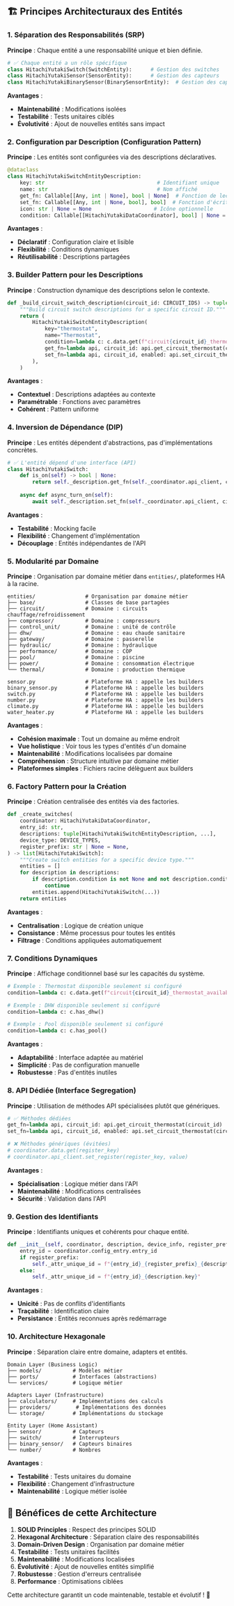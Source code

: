 ## 🏗️ Principes Architecturaux des Entités

### 1. **Séparation des Responsabilités (SRP)**

**Principe** : Chaque entité a une responsabilité unique et bien définie.

```python
# ✅ Chaque entité a un rôle spécifique
class HitachiYutakiSwitch(SwitchEntity):      # Gestion des switches
class HitachiYutakiSensor(SensorEntity):      # Gestion des capteurs
class HitachiYutakiBinarySensor(BinarySensorEntity):  # Gestion des capteurs binaires
```

**Avantages** :
- **Maintenabilité** : Modifications isolées
- **Testabilité** : Tests unitaires ciblés
- **Évolutivité** : Ajout de nouvelles entités sans impact

### 2. **Configuration par Description (Configuration Pattern)**

**Principe** : Les entités sont configurées via des descriptions déclaratives.

```python
@dataclass
class HitachiYutakiSwitchEntityDescription:
    key: str                                    # Identifiant unique
    name: str                                   # Nom affiché
    get_fn: Callable[[Any, int | None], bool | None]  # Fonction de lecture
    set_fn: Callable[[Any, int | None, bool], bool]  # Fonction d'écriture
    icon: str | None = None                    # Icône optionnelle
    condition: Callable[[HitachiYutakiDataCoordinator], bool] | None = None  # Condition d'affichage
```

**Avantages** :
- **Déclaratif** : Configuration claire et lisible
- **Flexibilité** : Conditions dynamiques
- **Réutilisabilité** : Descriptions partagées

### 3. **Builder Pattern pour les Descriptions**

**Principe** : Construction dynamique des descriptions selon le contexte.

```python
def _build_circuit_switch_description(circuit_id: CIRCUIT_IDS) -> tuple[...]:
    """Build circuit switch descriptions for a specific circuit ID."""
    return (
        HitachiYutakiSwitchEntityDescription(
            key="thermostat",
            name="Thermostat",
            condition=lambda c: c.data.get(f"circuit{circuit_id}_thermostat_available", False),
            get_fn=lambda api, circuit_id: api.get_circuit_thermostat(circuit_id),
            set_fn=lambda api, circuit_id, enabled: api.set_circuit_thermostat(circuit_id, enabled),
        ),
    )
```

**Avantages** :
- **Contextuel** : Descriptions adaptées au contexte
- **Paramétrable** : Fonctions avec paramètres
- **Cohérent** : Pattern uniforme

### 4. **Inversion de Dépendance (DIP)**

**Principe** : Les entités dépendent d'abstractions, pas d'implémentations concrètes.

```python
# ✅ L'entité dépend d'une interface (API)
class HitachiYutakiSwitch:
    def is_on(self) -> bool | None:
        return self._description.get_fn(self._coordinator.api_client, circuit_id)
    
    async def async_turn_on(self):
        await self._description.set_fn(self._coordinator.api_client, circuit_id, True)
```

**Avantages** :
- **Testabilité** : Mocking facile
- **Flexibilité** : Changement d'implémentation
- **Découplage** : Entités indépendantes de l'API

### 5. **Modularité par Domaine**

**Principe** : Organisation par domaine métier dans `entities/`, plateformes HA à la racine.

```
entities/                # Organisation par domaine métier
├── base/                # Classes de base partagées
├── circuit/             # Domaine : circuits chauffage/refroidissement
├── compressor/          # Domaine : compresseurs
├── control_unit/        # Domaine : unité de contrôle
├── dhw/                 # Domaine : eau chaude sanitaire
├── gateway/             # Domaine : passerelle
├── hydraulic/           # Domaine : hydraulique
├── performance/         # Domaine : COP
├── pool/                # Domaine : piscine
├── power/               # Domaine : consommation électrique
└── thermal/             # Domaine : production thermique

sensor.py                # Plateforme HA : appelle les builders
binary_sensor.py         # Plateforme HA : appelle les builders
switch.py                # Plateforme HA : appelle les builders
number.py                # Plateforme HA : appelle les builders
climate.py               # Plateforme HA : appelle les builders
water_heater.py          # Plateforme HA : appelle les builders
```

**Avantages** :
- **Cohésion maximale** : Tout un domaine au même endroit
- **Vue holistique** : Voir tous les types d'entités d'un domaine
- **Maintenabilité** : Modifications localisées par domaine
- **Compréhension** : Structure intuitive par domaine métier
- **Plateformes simples** : Fichiers racine délèguent aux builders

### 6. **Factory Pattern pour la Création**

**Principe** : Création centralisée des entités via des factories.

```python
def _create_switches(
    coordinator: HitachiYutakiDataCoordinator,
    entry_id: str,
    descriptions: tuple[HitachiYutakiSwitchEntityDescription, ...],
    device_type: DEVICE_TYPES,
    register_prefix: str | None = None,
) -> list[HitachiYutakiSwitch]:
    """Create switch entities for a specific device type."""
    entities = []
    for description in descriptions:
        if description.condition is not None and not description.condition(coordinator):
            continue
        entities.append(HitachiYutakiSwitch(...))
    return entities
```

**Avantages** :
- **Centralisation** : Logique de création unique
- **Consistance** : Même processus pour toutes les entités
- **Filtrage** : Conditions appliquées automatiquement

### 7. **Conditions Dynamiques**

**Principe** : Affichage conditionnel basé sur les capacités du système.

```python
# Exemple : Thermostat disponible seulement si configuré
condition=lambda c: c.data.get(f"circuit{circuit_id}_thermostat_available", False)

# Exemple : DHW disponible seulement si configuré
condition=lambda c: c.has_dhw()

# Exemple : Pool disponible seulement si configuré
condition=lambda c: c.has_pool()
```

**Avantages** :
- **Adaptabilité** : Interface adaptée au matériel
- **Simplicité** : Pas de configuration manuelle
- **Robustesse** : Pas d'entités inutiles

### 8. **API Dédiée (Interface Segregation)**

**Principe** : Utilisation de méthodes API spécialisées plutôt que génériques.

```python
# ✅ Méthodes dédiées
get_fn=lambda api, circuit_id: api.get_circuit_thermostat(circuit_id)
set_fn=lambda api, circuit_id, enabled: api.set_circuit_thermostat(circuit_id, enabled)

# ❌ Méthodes génériques (évitées)
# coordinator.data.get(register_key)
# coordinator.api_client.set_register(register_key, value)
```

**Avantages** :
- **Spécialisation** : Logique métier dans l'API
- **Maintenabilité** : Modifications centralisées
- **Sécurité** : Validation dans l'API

### 9. **Gestion des Identifiants**

**Principe** : Identifiants uniques et cohérents pour chaque entité.

```python
def __init__(self, coordinator, description, device_info, register_prefix=None):
    entry_id = coordinator.config_entry.entry_id
    if register_prefix:
        self._attr_unique_id = f"{entry_id}_{register_prefix}_{description.key}"
    else:
        self._attr_unique_id = f"{entry_id}_{description.key}"
```

**Avantages** :
- **Unicité** : Pas de conflits d'identifiants
- **Traçabilité** : Identification claire
- **Persistance** : Entités reconnues après redémarrage

### 10. **Architecture Hexagonale**

**Principe** : Séparation claire entre domaine, adapters et entités.

```
Domain Layer (Business Logic)
├── models/          # Modèles métier
├── ports/           # Interfaces (abstractions)
└── services/        # Logique métier

Adapters Layer (Infrastructure)
├── calculators/     # Implémentations des calculs
├── providers/        # Implémentations des données
└── storage/         # Implémentations du stockage

Entity Layer (Home Assistant)
├── sensor/          # Capteurs
├── switch/          # Interrupteurs
├── binary_sensor/   # Capteurs binaires
└── number/          # Nombres
```

**Avantages** :
- **Testabilité** : Tests unitaires du domaine
- **Flexibilité** : Changement d'infrastructure
- **Maintenabilité** : Logique métier isolée

## 🎯 Bénéfices de cette Architecture

1. **SOLID Principles** : Respect des principes SOLID
2. **Hexagonal Architecture** : Séparation claire des responsabilités
3. **Domain-Driven Design** : Organisation par domaine métier
4. **Testabilité** : Tests unitaires facilités
5. **Maintenabilité** : Modifications localisées
6. **Évolutivité** : Ajout de nouvelles entités simplifié
7. **Robustesse** : Gestion d'erreurs centralisée
8. **Performance** : Optimisations ciblées

Cette architecture garantit un code maintenable, testable et évolutif ! 🚀